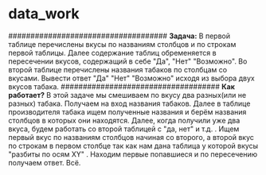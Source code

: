 # data_work
####################################
__Задача:__ В первой таблице перечислены вкусы по названиям столбцов и по строкам первой таблицы. Далее содержание таблиц обременяется в пересечении вкусов, содержащий в себе "Да", "Нет" "Возможно". Во второй таблице перечислены названия табаков по столбцам со вкусами. Вывести ответ "Да" "Нет" "Возможно" исходя из выбора двух вкусов табака. 
####################################
__Как работает?__
В этой задаче мы смешиваем по вкусу два разных(или не разных) табака. Получаем на вход названия табаков. Далее в таблице производителя табака ищем полученные названия и берём названия столбцов в которых они находятся. Далее, когда получили уже два вкуса, будем работать со второй таблицей с "да, нет" и т.д. . Ищем первый вкус по названиям столбцов начиная со второго, а второй вкус по строкам в первом столбце так как нам дана таблица у которой вкусы "разбиты по осям XY" . Находим первые попавшиеся и по пересечению получаем ответ. Всё. 
